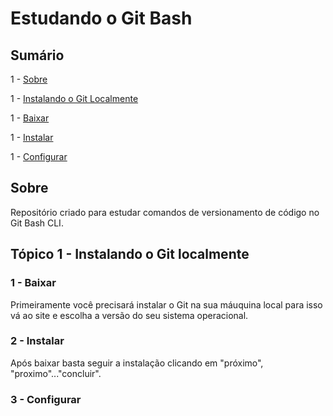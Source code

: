 # Estudando o Git Bash

## Sumário

1 - [Sobre](#sobre)

1 - [Instalando o Git Localmente](#instalando)
  
  1 - [Baixar](#instalando-1)
  
  1 - [Instalar](#instalando-2)
  
  1 - [Configurar](#instalando-3)

## Sobre <a id="sobre"></a>

 Repositório criado para estudar comandos de versionamento de código no Git Bash CLI.

## Tópico 1 - Instalando o Git localmente <a id="#instalando"></a>

### 1 - Baixar<a id="#instalando-1"></a>

 Primeiramente você precisará instalar o Git na sua máuquina local para isso vá ao site [](https://git-scm.com/downloads) e escolha a versão do seu sistema operacional.

### 2 - Instalar<a id="#instalando-2"></a>

 Após baixar basta seguir a instalação clicando em "próximo", "proximo"..."concluir".

### 3 - Configurar<a id="#instalando-3"></a>

